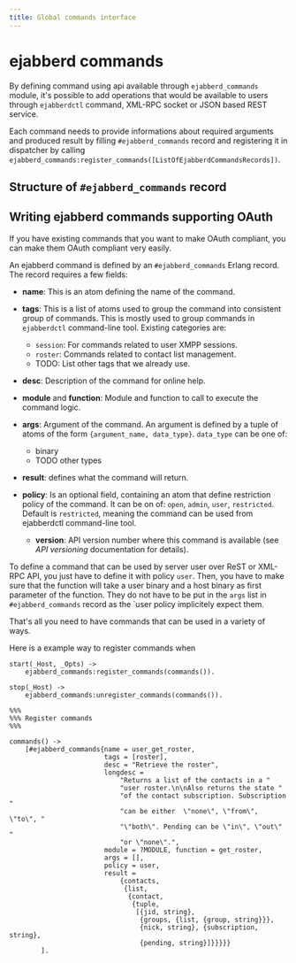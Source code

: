 ```yaml
---
title: Global commands interface
---
```


# ejabberd commands

By defining command using api available through `ejabberd_commands`
module, it's possible to add operations that would be available to
users through `ejabberdctl` command, XML-RPC socket or JSON based REST
service.

Each command needs to provide informations about required arguments
and produced result by filling `#ejabberd_commands` record and
registering it in dispatcher by calling
`ejabberd_commands:register_commands([ListOfEjabberdCommandsRecords])`.

## Structure of `#ejabberd_commands` record

## Writing ejabberd commands supporting OAuth

If you have existing commands that you want to make OAuth compliant,
you can make them OAuth compliant very easily.

An ejabberd command is defined by an `#ejabberd_commands` Erlang
record. The record requires a few fields:

- **name**: This is an atom defining the name of the command.
- **tags**: This is a list of atoms used to group the command into
  consistent group of commands. This is mostly used to group commands
  in `ejabberdctl` command-line tool. Existing categories are:

    - `session`: For commands related to user XMPP sessions.
    - `roster`: Commands related to contact list management.
    - TODO: List other tags that we already use.
- **desc**: Description of the command for online help.
- **module** and **function**: Module and function to call to execute
  the command logic.
- **args**: Argument of the command. An argument is defined by a tuple
  of atoms of the form `{argument_name, data_type}`. `data_type` can be
  one of:

    - binary
    - TODO other types
- **result**: defines what the command will return.
- **policy**: Is an optional field, containing an atom that define
  restriction policy of the command. It can be on of: `open`, `admin`,
  `user`, `restricted`. Default is `restricted`, meaning the command
  can be used from ejabberdctl command-line tool.
  - **version**: API version number where this command is available (see
    *API versioning* documentation for details).

<!-- TODO explain what the result field should look likes -->

To define a command that can be used by server user over ReST or
XML-RPC API, you just have to define it with policy `user`. Then, you
have to make sure that the function will take a user binary and a host
binary as first parameter of the function. They do not have to be put
in the `args` list in `#ejabberd_commands` record as the `user policy
implicitely expect them.

That's all you need to have commands that can be used in a variety of
ways.

Here is a example way to register commands when

```
start(_Host, _Opts) ->
    ejabberd_commands:register_commands(commands()).

stop(_Host) ->
    ejabberd_commands:unregister_commands(commands()).

%%%
%%% Register commands
%%%

commands() ->
    [#ejabberd_commands{name = user_get_roster,
                        tags = [roster],
                        desc = "Retrieve the roster",
                        longdesc =
                            "Returns a list of the contacts in a "
                            "user roster.\n\nAlso returns the state "
                            "of the contact subscription. Subscription "
                            "can be either  \"none\", \"from\", \"to\", "
                            "\"both\". Pending can be \"in\", \"out\" "
                            "or \"none\".",
                        module = ?MODULE, function = get_roster,
                        args = [],
                        policy = user,
                        result =
                            {contacts,
                             {list,
                              {contact,
                               {tuple,
                                [{jid, string},
                                 {groups, {list, {group, string}}},
                                 {nick, string}, {subscription, string},
                                 {pending, string}]}}}}}
        ].
```
